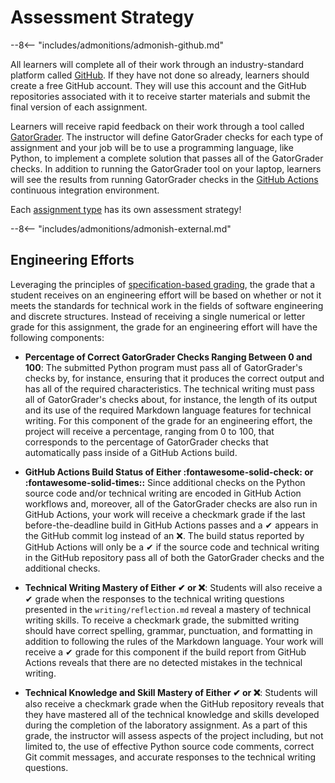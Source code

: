 # Assessment Strategy

--8<-- "includes/admonitions/admonish-github.md"

All learners will complete all of their work through an industry-standard
platform called [GitHub](https://www.github.com). If they have not done so
already, learners should create a free GitHub account. They will use this
account and the GitHub repositories associated with it to receive starter
materials and submit the final version of each assignment.

Learners will receive rapid feedback on their work through a tool called
[GatorGrader](https://github.com/GatorEducator/gatorgrader). The instructor will
define GatorGrader checks for each type of assignment and your job will be to
use a programming language, like Python, to implement a complete solution that
passes all of the GatorGrader checks. In addition to running the GatorGrader
tool on your laptop, learners will see the results from running GatorGrader
checks in the [GitHub Actions](https://github.com/features/actions) continuous
integration environment.

Each [assignment type](assignment-types.md) has its own assessment strategy!

--8<-- "includes/admonitions/admonish-external.md"

## Engineering Efforts

Leveraging the principles of [specification-based
grading](https://www.amazon.com/Specifications-Grading-Restoring-Motivating-Students/dp/1620362422),
the grade that a student receives on an engineering effort will be based on
whether or not it meets the standards for technical work in the fields of
software engineering and discrete structures. Instead of receiving a single
numerical or letter grade for this assignment, the grade for an engineering
effort will have the following components:

- **Percentage of Correct GatorGrader Checks Ranging Between 0 and 100**: The
  submitted Python program must pass all of GatorGrader's checks by, for
  instance, ensuring that it produces the correct output and has all of the
  required characteristics. The technical writing must pass all of
  GatorGrader's checks about, for instance, the length of its output and its
  use of the required Markdown language features for technical writing. For
  this component of the grade for an engineering effort, the project will
  receive a percentage, ranging from 0 to 100, that corresponds to the
  percentage of GatorGrader checks that automatically pass inside of a GitHub
  Actions build.

- **GitHub Actions Build Status of Either :fontawesome-solid-check: or
  :fontawesome-solid-times::** Since additional checks on the Python source
  code and/or technical writing are encoded in GitHub Action workflows and,
  moreover, all of the GatorGrader checks are also run in GitHub Actions, your
  work will receive a checkmark grade if the last before-the-deadline build in
  GitHub Actions passes and a ✔  appears in the GitHub commit log instead of an
  ❌. The build status reported by GitHub Actions will only be a ✔ if the
  source code and technical writing in the GitHub repository pass all of both
  the GatorGrader checks and the additional checks.

- **Technical Writing Mastery of Either ✔  or ❌**: Students will also receive a
  ✔ grade when the responses to the technical writing questions presented in the
  `writing/reflection.md` reveal a mastery of technical writing skills. To
  receive a checkmark grade, the submitted writing should have correct spelling,
  grammar, punctuation, and formatting in addition to following the rules of the
  Markdown language. Your work will receive a ✔ grade for this component
  if the build report from GitHub Actions reveals that there are no detected
  mistakes in the technical writing.

- **Technical Knowledge and Skill Mastery of Either ✔  or ❌**: Students will
  also receive a checkmark grade when the GitHub repository reveals that they
  have mastered all of the technical knowledge and skills developed during the
  completion of the laboratory assignment. As a part of this grade, the
  instructor will assess aspects of the project including, but not limited to,
  the use of effective Python source code comments, correct Git commit messages,
  and accurate responses to the technical writing questions.

